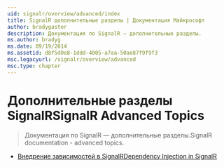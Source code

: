 ```yaml
---
uid: signalr/overview/advanced/index
title: SignalR дополнительные разделы | Документация Майкрософт
author: bradygaster
description: Документация по SignalR — дополнительные разделы.
ms.author: bradyg
ms.date: 09/19/2014
ms.assetid: d8f5d0e8-1ddd-4005-a7aa-50ae87f9f9f3
msc.legacyurl: /signalr/overview/advanced
msc.type: chapter
---
```

<a name="signalr-advanced-topics"></a><span data-ttu-id="de263-103">Дополнительные разделы SignalR</span><span class="sxs-lookup"><span data-stu-id="de263-103">SignalR Advanced Topics</span></span>
====================
> <span data-ttu-id="de263-104">Документация по SignalR — дополнительные разделы.</span><span class="sxs-lookup"><span data-stu-id="de263-104">SignalR documentation - advanced topics.</span></span>


- [<span data-ttu-id="de263-105">Внедрение зависимостей в SignalR</span><span class="sxs-lookup"><span data-stu-id="de263-105">Dependency Injection in SignalR</span></span>](dependency-injection.md)
